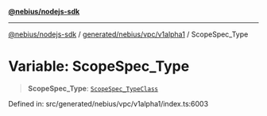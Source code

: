 [**@nebius/nodejs-sdk**](../../../../../README.md)

***

[@nebius/nodejs-sdk](../../../../../README.md) / [generated/nebius/vpc/v1alpha1](../README.md) / ScopeSpec\_Type

# Variable: ScopeSpec\_Type

> **ScopeSpec\_Type**: [`ScopeSpec_TypeClass`](../type-aliases/ScopeSpec_TypeClass.md)

Defined in: src/generated/nebius/vpc/v1alpha1/index.ts:6003
